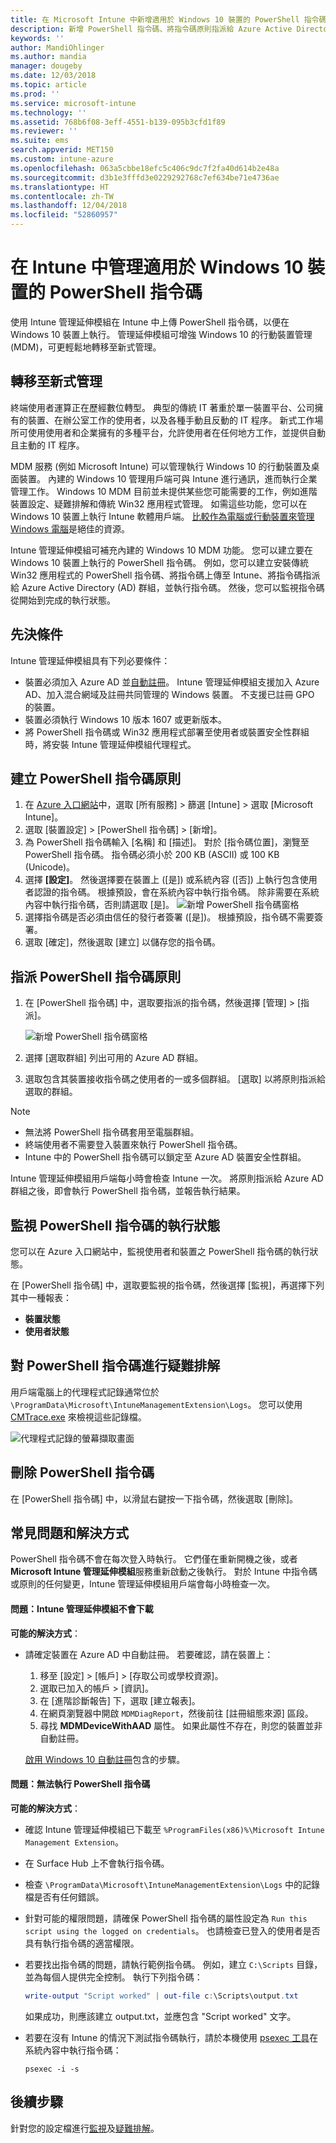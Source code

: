 ```yaml
---
title: 在 Microsoft Intune 中新增適用於 Windows 10 裝置的 PowerShell 指令碼 - Azure | Microsoft Docs
description: 新增 PowerShell 指令碼、將指令碼原則指派給 Azure Active Directory 群組、使用報告來監視指令碼，以及查看刪除您在 Microsoft Intune 的 Windows 10 裝置上所新增之指令碼的步驟。 另請參閱一些常見問題和解決方式。
keywords: ''
author: MandiOhlinger
ms.author: mandia
manager: dougeby
ms.date: 12/03/2018
ms.topic: article
ms.prod: ''
ms.service: microsoft-intune
ms.technology: ''
ms.assetid: 768b6f08-3eff-4551-b139-095b3cfd1f89
ms.reviewer: ''
ms.suite: ems
search.appverid: MET150
ms.custom: intune-azure
ms.openlocfilehash: 063a5cbbe18efc5c406c9dc7f2fa40d614b2e48a
ms.sourcegitcommit: d3b1e3fffd3e0229292768c7ef634be71e4736ae
ms.translationtype: HT
ms.contentlocale: zh-TW
ms.lasthandoff: 12/04/2018
ms.locfileid: "52860957"
---
```

# <a name="manage-powershell-scripts-in-intune-for-windows-10-devices"></a>在 Intune 中管理適用於 Windows 10 裝置的 PowerShell 指令碼

使用 Intune 管理延伸模組在 Intune 中上傳 PowerShell 指令碼，以便在 Windows 10 裝置上執行。 管理延伸模組可增強 Windows 10 的行動裝置管理 (MDM)，可更輕鬆地轉移至新式管理。

## <a name="moving-to-modern-management"></a>轉移至新式管理

終端使用者運算正在歷經數位轉型。 典型的傳統 IT 著重於單一裝置平台、公司擁有的裝置、在辦公室工作的使用者，以及各種手動且反動的 IT 程序。 新式工作場所可使用使用者和企業擁有的多種平台，允許使用者在任何地方工作，並提供自動且主動的 IT 程序。

MDM 服務 (例如 Microsoft Intune) 可以管理執行 Windows 10 的行動裝置及桌面裝置。 內建的 Windows 10 管理用戶端可與 Intune 進行通訊，進而執行企業管理工作。 Windows 10 MDM 目前並未提供某些您可能需要的工作，例如進階裝置設定、疑難排解和傳統 Win32 應用程式管理。 如需這些功能，您可以在 Windows 10 裝置上執行 Intune 軟體用戶端。 [比較作為電腦或行動裝置來管理 Windows 電腦](pc-management-comparison.md)是絕佳的資源。

Intune 管理延伸模組可補充內建的 Windows 10 MDM 功能。 您可以建立要在 Windows 10 裝置上執行的 PowerShell 指令碼。 例如，您可以建立安裝傳統 Win32 應用程式的 PowerShell 指令碼、將指令碼上傳至 Intune、將指令碼指派給 Azure Active Directory (AD) 群組，並執行指令碼。 然後，您可以監視指令碼從開始到完成的執行狀態。

## <a name="prerequisites"></a>先決條件

Intune 管理延伸模組具有下列必要條件：

- 裝置必須加入 Azure AD 並[自動註冊](windows-enroll.md#enable-windows-10-automatic-enrollment)。 Intune 管理延伸模組支援加入 Azure AD、加入混合網域及註冊共同管理的 Windows 裝置。 不支援已註冊 GPO 的裝置。
- 裝置必須執行 Windows 10 版本 1607 或更新版本。
- 將 PowerShell 指令碼或 Win32 應用程式部署至使用者或裝置安全性群組時，將安裝 Intune 管理延伸模組代理程式。

## <a name="create-a-powershell-script-policy"></a>建立 PowerShell 指令碼原則 

1. 在 [Azure 入口網站](https://portal.azure.com)中，選取 [所有服務] > 篩選 [Intune] > 選取 [Microsoft Intune]。
2. 選取 [裝置設定] > [PowerShell 指令碼] > [新增]。
3. 為 PowerShell 指令碼輸入 [名稱] 和 [描述]。 對於 [指令碼位置]，瀏覽至 PowerShell 指令碼。 指令碼必須小於 200 KB (ASCII) 或 100 KB (Unicode)。
4. 選擇 **[設定]**。 然後選擇要在裝置上 ([是]) 或系統內容 ([否]) 上執行包含使用者認證的指令碼。 根據預設，會在系統內容中執行指令碼。 除非需要在系統內容中執行指令碼，否則請選取 [是]。 
  ![新增 PowerShell 指令碼窗格](./media/mgmt-extension-add-script.png)
5. 選擇指令碼是否必須由信任的發行者簽署 ([是])。 根據預設，指令碼不需要簽署。 
6. 選取 [確定]，然後選取 [建立] 以儲存您的指令碼。

## <a name="assign-a-powershell-script-policy"></a>指派 PowerShell 指令碼原則

1. 在 [PowerShell 指令碼] 中，選取要指派的指令碼，然後選擇 [管理] > [指派]。

    ![新增 PowerShell 指令碼窗格](./media/mgmt-extension-assignments.png)

2. 選擇 [選取群組] 列出可用的 Azure AD 群組。 
3. 選取包含其裝置接收指令碼之使用者的一或多個群組。 [選取] 以將原則指派給選取的群組。

> [!NOTE]
> - 無法將 PowerShell 指令碼套用至電腦群組。
> - 終端使用者不需要登入裝置來執行 PowerShell 指令碼。
> - Intune 中的 PowerShell 指令碼可以鎖定至 Azure AD 裝置安全性群組。

Intune 管理延伸模組用戶端每小時會檢查 Intune 一次。 將原則指派給 Azure AD 群組之後，即會執行 PowerShell 指令碼，並報告執行結果。

## <a name="monitor-run-status-for-powershell-scripts"></a>監視 PowerShell 指令碼的執行狀態

您可以在 Azure 入口網站中，監視使用者和裝置之 PowerShell 指令碼的執行狀態。

在 [PowerShell 指令碼] 中，選取要監視的指令碼，然後選擇 [監視]，再選擇下列其中一種報表：

- **裝置狀態**
- **使用者狀態**

## <a name="troubleshoot-powershell-scripts"></a>對 PowerShell 指令碼進行疑難排解

用戶端電腦上的代理程式記錄通常位於 `\ProgramData\Microsoft\IntuneManagementExtension\Logs`。 您可以使用 [CMTrace.exe](https://docs.microsoft.com/sccm/core/support/tools) 來檢視這些記錄檔。 

![代理程式記錄的螢幕擷取畫面](./media/apps-win32-app-10.png)  

## <a name="delete-a-powershell-script"></a>刪除 PowerShell 指令碼

在 [PowerShell 指令碼] 中，以滑鼠右鍵按一下指令碼，然後選取 [刪除]。

## <a name="common-issues-and-resolutions"></a>常見問題和解決方式

PowerShell 指令碼不會在每次登入時執行。 它們僅在重新開機之後，或者 **Microsoft Intune 管理延伸模組**服務重新啟動之後執行。 對於 Intune 中指令碼或原則的任何變更，Intune 管理延伸模組用戶端會每小時檢查一次。

#### <a name="issue-intune-management-extension-doesnt-download"></a>問題：Intune 管理延伸模組不會下載

**可能的解決方式**：

- 請確定裝置在 Azure AD 中自動註冊。 若要確認，請在裝置上： 

  1. 移至 [設定] > [帳戶] > [存取公司或學校資源]。
  2. 選取已加入的帳戶 > [資訊]。
  3. 在 [進階診斷報告] 下，選取 [建立報表]。
  4. 在網頁瀏覽器中開啟 `MDMDiagReport`，然後前往 [註冊組態來源] 區段。
  5. 尋找 **MDMDeviceWithAAD** 屬性。 如果此屬性不存在，則您的裝置並非自動註冊。

    [啟用 Windows 10 自動註冊](windows-enroll.md#enable-windows-10-automatic-enrollment)包含的步驟。

#### <a name="issue-the-powershell-scripts-do-not-run"></a>問題：無法執行 PowerShell 指令碼

**可能的解決方式**：

- 確認 Intune 管理延伸模組已下載至 `%ProgramFiles(x86)%\Microsoft Intune Management Extension`。
- 在 Surface Hub 上不會執行指令碼。
- 檢查 `\ProgramData\Microsoft\IntuneManagementExtension\Logs` 中的記錄檔是否有任何錯誤。
- 針對可能的權限問題，請確保 PowerShell 指令碼的屬性設定為 `Run this script using the logged on credentials`。 也請檢查已登入的使用者是否具有執行指令碼的適當權限。
- 若要找出指令碼的問題，請執行範例指令碼。 例如，建立 `C:\Scripts` 目錄，並為每個人提供完全控制。 執行下列指令碼：

  ```powershell
  write-output "Script worked" | out-file c:\Scripts\output.txt
  ```

  如果成功，則應該建立 output.txt，並應包含 "Script worked" 文字。

- 若要在沒有 Intune 的情況下測試指令碼執行，請於本機使用 [psexec 工具](https://docs.microsoft.com/sysinternals/downloads/psexec)在系統內容中執行指令碼：

  `psexec -i -s`

## <a name="next-steps"></a>後續步驟

針對您的設定檔進行[監視](device-profile-monitor.md)及[疑難排解](device-profile-troubleshoot.md)。

